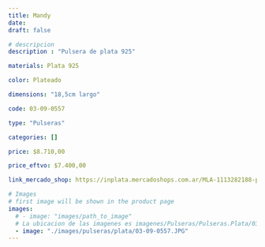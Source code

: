 ```yaml
---
title: Mandy
date: 
draft: false

# descripcion
description : "Pulsera de plata 925"

materials: Plata 925

color: Plateado

dimensions: "18,5cm largo"

code: 03-09-0557

type: "Pulseras"

categories: []

price: $8.710,00

price_eftvo: $7.400,00

link_mercado_shop: https://inplata.mercadoshops.com.ar/MLA-1113282188-pulsera-de-plata-con-estrellas-mandy-_JM

# Images
# first image will be shown in the product page
images:
  # - image: "images/path_to_image"
  # La ubicacion de las imagenes es imagenes/Pulseras/Pulseras.Plata/03-09-0557-mandy
  - image: "./images/pulseras/plata/03-09-0557.JPG"
---
```

